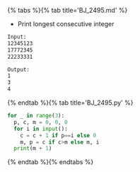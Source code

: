 {% tabs %}{% tab title='BJ_2495.md' %}

* Print longest consecutive integer

```txt
Input:
12345123
17772345
22233331

Output:
1
3
4
```

{% endtab %}{% tab title='BJ_2495.py' %}

```py
for _ in range(3):
  p, c, m = 0, 0, 0
  for i in input():
    c = c + 1 if p==i else 0
    m, p = c if c>m else m, i
  print(m + 1)
```

{% endtab %}{% endtabs %}
